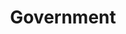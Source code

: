 ---
order: "03"
title: "Government"
nav:
  - heading: ARPA/DARPA
    sub-sections:
      - "1.6"
      - "2.23"
      - "2.26"
      - "4.1"
      - "4.2"
      - "4.7"
      - "4.8"
      - "4.9"
      - "6.0"
      - "6.1"
      - "6.2"
      - "6.3"
      - "6.4"
      - "6.5"
      - "6.6"
      - "6.7"
      - "6.8"
      - "6.9"
      - "6.12"
      - "6.13"
      - "8.0"
      - "8.1"
      - "8.2"
      - "8.3"
      - "8.4"
      - "8.7"
      - "8.8"
      - "8.9"
      - "8.11"
      - "8.14"
      - "11.1"
      - "11.6"
      - "11.8"
      - "14.5"
      - "b.1"
  - heading: CCB
    sub-sections:
      - "2.9"
      - "2.10"
      - "2.11"
      - "2.12"
      - "3.2"
      - "3.4"
      - "3.10"
      - "5.3"
      - "5.8"
      - "7.7"
  - heading: Department of Defense
    sub-sections:
      - "2.10"
      - "3.1"
      - "4.7"
      - "6.10"
      - "14.4"
      - "14.5"
      - "14.9"
      - "b.2"
  - heading: Department of Justice
    sub-sections:
      - "1.0"
  - heading: FCC
    sub-sections:
      - "2.8"
      - "2.9"
      - "2.10"
      - "2.11"
      - "2.12"
      - "2.13"
      - "3.2"
      - "3.4"
      - "3.10"
      - "5.3"
      - "5.8"
      - "7.7"
  - heading: IPTO
    sub-sections:
      - "1.0"
  - heading: MITRE Corporation
    sub-sections:
      - "1.0"
  - heading: NBS (NIST)
    sub-sections:
      - "1.0"
  - heading: RAND
    sub-sections:
      - "1.0"
---